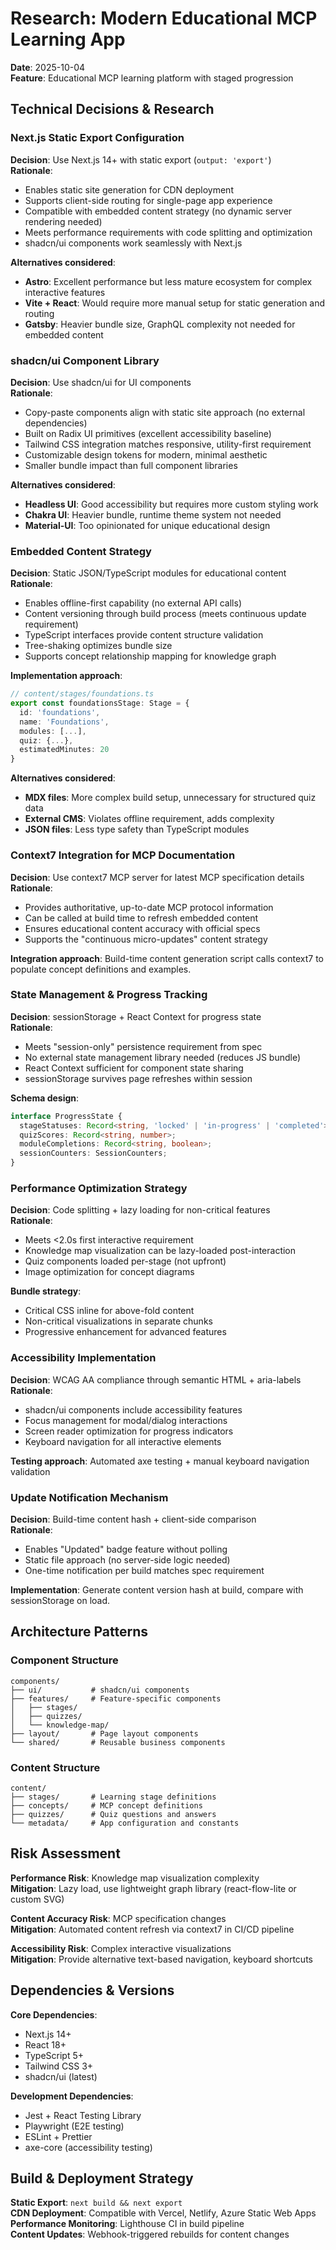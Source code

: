 # Research: Modern Educational MCP Learning App

**Date**: 2025-10-04  
**Feature**: Educational MCP learning platform with staged progression

## Technical Decisions & Research

### Next.js Static Export Configuration

**Decision**: Use Next.js 14+ with static export (`output: 'export'`)  
**Rationale**:

- Enables static site generation for CDN deployment
- Supports client-side routing for single-page app experience
- Compatible with embedded content strategy (no dynamic server rendering needed)
- Meets performance requirements with code splitting and optimization
- shadcn/ui components work seamlessly with Next.js

**Alternatives considered**:

- **Astro**: Excellent performance but less mature ecosystem for complex interactive features
- **Vite + React**: Would require more manual setup for static generation and routing
- **Gatsby**: Heavier bundle size, GraphQL complexity not needed for embedded content

### shadcn/ui Component Library

**Decision**: Use shadcn/ui for UI components  
**Rationale**:

- Copy-paste components align with static site approach (no external dependencies)
- Built on Radix UI primitives (excellent accessibility baseline)
- Tailwind CSS integration matches responsive, utility-first requirement
- Customizable design tokens for modern, minimal aesthetic
- Smaller bundle impact than full component libraries

**Alternatives considered**:

- **Headless UI**: Good accessibility but requires more custom styling work
- **Chakra UI**: Heavier bundle, runtime theme system not needed
- **Material-UI**: Too opinionated for unique educational design

### Embedded Content Strategy

**Decision**: Static JSON/TypeScript modules for educational content  
**Rationale**:

- Enables offline-first capability (no external API calls)
- Content versioning through build process (meets continuous update requirement)
- TypeScript interfaces provide content structure validation
- Tree-shaking optimizes bundle size
- Supports concept relationship mapping for knowledge graph

**Implementation approach**:

```typescript
// content/stages/foundations.ts
export const foundationsStage: Stage = {
  id: 'foundations',
  name: 'Foundations',
  modules: [...],
  quiz: {...},
  estimatedMinutes: 20
}
```

**Alternatives considered**:

- **MDX files**: More complex build setup, unnecessary for structured quiz data
- **External CMS**: Violates offline requirement, adds complexity
- **JSON files**: Less type safety than TypeScript modules

### Context7 Integration for MCP Documentation

**Decision**: Use context7 MCP server for latest MCP specification details  
**Rationale**:

- Provides authoritative, up-to-date MCP protocol information
- Can be called at build time to refresh embedded content
- Ensures educational content accuracy with official specs
- Supports the "continuous micro-updates" content strategy

**Integration approach**: Build-time content generation script calls context7 to populate concept definitions and examples.

### State Management & Progress Tracking

**Decision**: sessionStorage + React Context for progress state  
**Rationale**:

- Meets "session-only" persistence requirement from spec
- No external state management library needed (reduces JS bundle)
- React Context sufficient for component state sharing
- sessionStorage survives page refreshes within session

**Schema design**:

```typescript
interface ProgressState {
  stageStatuses: Record<string, 'locked' | 'in-progress' | 'completed'>;
  quizScores: Record<string, number>;
  moduleCompletions: Record<string, boolean>;
  sessionCounters: SessionCounters;
}
```

### Performance Optimization Strategy

**Decision**: Code splitting + lazy loading for non-critical features  
**Rationale**:

- Meets <2.0s first interactive requirement
- Knowledge map visualization can be lazy-loaded post-interaction
- Quiz components loaded per-stage (not upfront)
- Image optimization for concept diagrams

**Bundle strategy**:

- Critical CSS inline for above-fold content
- Non-critical visualizations in separate chunks
- Progressive enhancement for advanced features

### Accessibility Implementation

**Decision**: WCAG AA compliance through semantic HTML + aria-labels  
**Rationale**:

- shadcn/ui components include accessibility features
- Focus management for modal/dialog interactions
- Screen reader optimization for progress indicators
- Keyboard navigation for all interactive elements

**Testing approach**: Automated axe testing + manual keyboard navigation validation

### Update Notification Mechanism

**Decision**: Build-time content hash + client-side comparison  
**Rationale**:

- Enables "Updated" badge feature without polling
- Static file approach (no server-side logic needed)
- One-time notification per build matches spec requirement

**Implementation**: Generate content version hash at build, compare with sessionStorage on load.

## Architecture Patterns

### Component Structure

```
components/
├── ui/           # shadcn/ui components
├── features/     # Feature-specific components
│   ├── stages/
│   ├── quizzes/
│   └── knowledge-map/
├── layout/       # Page layout components
└── shared/       # Reusable business components
```

### Content Structure

```
content/
├── stages/       # Learning stage definitions
├── concepts/     # MCP concept definitions
├── quizzes/      # Quiz questions and answers
└── metadata/     # App configuration and constants
```

## Risk Assessment

**Performance Risk**: Knowledge map visualization complexity  
**Mitigation**: Lazy load, use lightweight graph library (react-flow-lite or custom SVG)

**Content Accuracy Risk**: MCP specification changes  
**Mitigation**: Automated content refresh via context7 in CI/CD pipeline

**Accessibility Risk**: Complex interactive visualizations  
**Mitigation**: Provide alternative text-based navigation, keyboard shortcuts

## Dependencies & Versions

**Core Dependencies**:

- Next.js 14+
- React 18+
- TypeScript 5+
- Tailwind CSS 3+
- shadcn/ui (latest)

**Development Dependencies**:

- Jest + React Testing Library
- Playwright (E2E testing)
- ESLint + Prettier
- axe-core (accessibility testing)

## Build & Deployment Strategy

**Static Export**: `next build && next export`  
**CDN Deployment**: Compatible with Vercel, Netlify, Azure Static Web Apps  
**Performance Monitoring**: Lighthouse CI in build pipeline  
**Content Updates**: Webhook-triggered rebuilds for content changes
